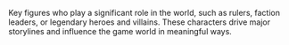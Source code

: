 Key figures who play a significant role in the world, such as rulers, faction leaders, or legendary heroes and villains. These characters drive major storylines and influence the game world in meaningful ways.